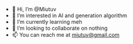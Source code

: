 - 👋 Hi, I’m @Miutuv
- 👀 I’m interested in AI and generation algorithm
- 🌱 I’m currently learning meh
- 💞️ I’m looking to collaborate on nothing
- 📫 You can reach me at miutuv@gmail.com

<!---
Miutuv/Miutuv is a ✨ special ✨ repository because its `README.md` (this file) appears on your GitHub profile.
You can click the Preview link to take a look at your changes.
--->
